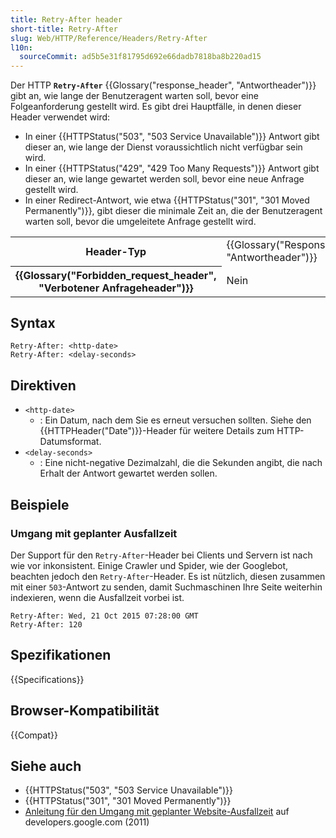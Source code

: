 ```yaml
---
title: Retry-After header
short-title: Retry-After
slug: Web/HTTP/Reference/Headers/Retry-After
l10n:
  sourceCommit: ad5b5e31f81795d692e66dadb7818ba8b220ad15
---
```


Der HTTP **`Retry-After`** {{Glossary("response_header", "Antwortheader")}} gibt an, wie lange der Benutzeragent warten soll, bevor eine Folgeanforderung gestellt wird. Es gibt drei Hauptfälle, in denen dieser Header verwendet wird:

- In einer {{HTTPStatus("503", "503 Service Unavailable")}} Antwort gibt dieser an, wie lange der Dienst voraussichtlich nicht verfügbar sein wird.
- In einer {{HTTPStatus("429", "429 Too Many Requests")}} Antwort gibt dieser an, wie lange gewartet werden soll, bevor eine neue Anfrage gestellt wird.
- In einer Redirect-Antwort, wie etwa {{HTTPStatus("301", "301 Moved Permanently")}}, gibt dieser die minimale Zeit an, die der Benutzeragent warten soll, bevor die umgeleitete Anfrage gestellt wird.

<table class="properties">
  <tbody>
    <tr>
      <th scope="row">Header-Typ</th>
      <td>{{Glossary("Response_header", "Antwortheader")}}</td>
    </tr>
    <tr>
      <th scope="row">{{Glossary("Forbidden_request_header", "Verbotener Anfrageheader")}}</th>
      <td>Nein</td>
    </tr>
  </tbody>
</table>

## Syntax

```http
Retry-After: <http-date>
Retry-After: <delay-seconds>
```

## Direktiven

- `<http-date>`
  - : Ein Datum, nach dem Sie es erneut versuchen sollten. Siehe den {{HTTPHeader("Date")}}-Header für weitere Details zum HTTP-Datumsformat.
- `<delay-seconds>`
  - : Eine nicht-negative Dezimalzahl, die die Sekunden angibt, die nach Erhalt der Antwort gewartet werden sollen.

## Beispiele

### Umgang mit geplanter Ausfallzeit

Der Support für den `Retry-After`-Header bei Clients und Servern ist nach wie vor inkonsistent. Einige Crawler und Spider, wie der Googlebot, beachten jedoch den `Retry-After`-Header. Es ist nützlich, diesen zusammen mit einer `503`-Antwort zu senden, damit Suchmaschinen Ihre Seite weiterhin indexieren, wenn die Ausfallzeit vorbei ist.

```http
Retry-After: Wed, 21 Oct 2015 07:28:00 GMT
Retry-After: 120
```

## Spezifikationen

{{Specifications}}

## Browser-Kompatibilität

{{Compat}}

## Siehe auch

- {{HTTPStatus("503", "503 Service Unavailable")}}
- {{HTTPStatus("301", "301 Moved Permanently")}}
- [Anleitung für den Umgang mit geplanter Website-Ausfallzeit](https://developers.google.com/search/blog/2011/01/how-to-deal-with-planned-site-downtime) auf developers.google.com (2011)
